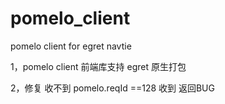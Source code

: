 # pomelo_client
pomelo client for egret navtie

1，pomelo client 前端库支持 egret 原生打包

2，修复 收不到 pomelo.reqId ==128 收到 返回BUG

